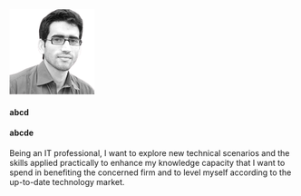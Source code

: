
<img class="my-img" src="assets/images/my_img.png" width="150" />

<div class="personal-details">

#### abcd
#### abcde

</div>

Being an IT professional, I want to explore new technical scenarios and the skills applied practically to enhance my knowledge capacity that I want to spend in benefiting the concerned firm and to level myself according to the up-to-date technology market.

<!---
<table class="tbl-resume">
<tr>
 <td class="first-col">

  ## Work Experience
 </td>
 <td class="second-col">

  ### React Native (MERN Stack) Experience 

Working on a cross platform mobile application, I.e. soon to be published on Playstore/Appstore. Also worked on Google Maps Places API’s in Javascript. The following is the summary of my responsibilities: 

- Developing a corss platform mobile application in React Native.
- Developing a secure backend using NodeJs and ExpressJs.
- Using Sentry for most sophisticated backend-error-handling.
- Designing and developing database in MongoDb
- Maintaining the online project repositories using version control tool, I.e. Git.
- Setting up and configuration on Linux based servers.
- Working on Google Maps Places API’s in Javascript with NodeJs, ExpressJs, and MongoDb.<br /><br />

### Folio3 Softwares 

#### Software Engineer E-Commerce (May 2019 – Present)

Working on an ecommerce platform (Magento) for developing and maintaining the projects. I usually work myself on servers setting up, configuration, and deployments, while adopting optimistic approaches and taking security into account. I have summarized my responsibilities as follows: 

- Providing support on different projects by maintaining the developed applications.
- Discussion and proposal of new implementations.
- Designing solutions for and developing new requirements.
- Debugging and resolution of existing issues.
- Maintaining the online project repositories using version control tool, like Git and Bitbucket.
- Setting up, configuration, and deployments on Linux based servers.
- Servers, database, and application optimizations to withstand with current and forecasted Traffic.<br /><br />

### Evamp & Saanga Pvt. Ltd 

#### Software Engineer (Dec 2016 – May 2019) 

Worked on several Self-care portals that are elaborated below in the Key Projects section. The following is the summary of my responsibilities: 

- Providing support on different projects by maintaining the developed applications.
- Discussion and proposal of new implementations.
- Designing solutions for and developing new requirements.
- Debugging and resolution of existing issues.
- API’s maintenance and development, which were consumed on the App-Server, for the IOS and Android applications.
- Review and optimization of existing web features and API’s according to the current and forecasted traffic. 
 </td>
</tr>
<tr>
 <td class="first-col">

  ## Projects
 </td>
 <td class="second-col">

  ### [Ishout](http://www.ishout.ae/)

  Developed this web-application in Php's **Laravel** framework and frontend technologies like Javascript, CSS, HTML etc.
  
  ### Maravai Life Sciences 

This is a complex project composed of four (4) sub projects, i.e., 4 different e-commerce applications, for a US based company. My contribution is maintaining the projects, developing new features, and server deployments to the following sub projects in Maravai Life Sciences. 

- [Cygnus Technologies](https://www.cygnustechnologies.com/)
- [Glen Research Vector Laboratories](https://www.glenresearch.com/)
- [TriLink Biotechnologies](https://www.trilinkbiotech.com/)
- [Vector Laboratories](https://vectorlabs.com/)

### [BIOSKIN HEALTH CARE](https://bioskin.com/)

Contributed as a Software Engineer to this project by delivering optimized and secure features development and maintenance of the overall project. 

### [DriCoper (DriCoper Denim)](https://dricoper.com.au/)

Contributed as a technical lead for this Australian based online garment store. The delivered services are upgrading the Magento application version, which included new server setup, configuration, deployments, and optimization. Development of new features and overhauling the existing features. 

### [Jazz B2B Portal](https://businessworld.jazz.com.pk/)

Contributed as a software engineer to the Jazz Business-to-Business portal and my responsibilities were solution designing, develop new features, and integration plus reporting and implementation of Google Analytics. 

### [Korek Self Care Portal](https://www.korektel.com/)

Contributed as a software engineer for developing web self-care portal for the B2C users of KorekTel, Iraq. Maintained the three stores of the portal i.e. Kurdish, Arabic and English and developed new features according to the client requirements. 

### [Orion (Telenor Pakistan)](https://www.telenor.com.pk/) 

Contributed as a web developer for developing the web self-care portal for the B2C users of Telenor Pakistan. The web portal was designed to support two languages i.e. Urdu and English. The responsibilities were to ensure delivery of a quality and optimized code. The implementation contained web development and backend APIs development for mobile applications (Android and iOS).
 </td>
</tr>
<tr>
 <td class="first-col">

  ## Skills
 </td>
 <td class="second-col">
<table>
<tr>
 <td class="sub-tbl-first-col">

  ### Backend
  - API’s
  - App Optimization
  - Express.js
  - Node.js
  - Php
  - Laravel
  - Magento
  - C#
 </td>
 <td>

  ### Frontend
  - HTML
  - CSS
  - Bootstrap
  - React
  - Regular Expressions 
  - JavaScript
  - AJAX
  - jQuery
 </td>
 <td class="sub-tbl-second-col">
  
  ### Database
  - MySQL
  - SQL
  - MongoDB
  - Database Optimization
  
  ### Mobile App Development
  - React Native
 </td>
 <td>
 
  ### Server
  - Linux
  - Server Configuration
  - Server Optimization
  
  ### Code Versioning
  - Git
  - Bitbucket
 </td>
</tr>
</table>
 </td>
</tr>
<tr>
 <td class="first-col">

  ## Education
 </td>
 <td class="second-col">
<table>
<thead>
<tr>
 <th>
  Qualification
 </th>
 <th>
  Year
 </th>
 <th>
  Marks
 </th>
</tr>
</thead>
<tr>
 <td>
  BACHELOR IN COMPUTER SCIENCE

  Iqra National University, Peshawar, Pakistan.
 </td>
 <td>
  2015
 </td>
 <td>
  3.13 CGPA
 </td>
</tr>
</table>
 </td>
</tr>
<tr>
 <td class="first-col">

 ## Languages
 </td>
 <td class="second-col">
  English, Urdu, Pashto
 </td>
</tr>
</table>
--->
